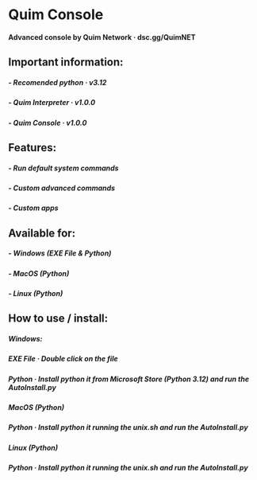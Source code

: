 # Quim Console
#### Advanced console by Quim Network · dsc.gg/QuimNET

## Important information:
##### - Recomended python · v3.12

##### - Quim Interpreter · v1.0.0
##### - Quim Console · v1.0.0

## Features:
##### - Run default system commands
##### - Custom advanced commands
##### - Custom apps

## Available for:
##### - Windows (EXE File & Python)
##### - MacOS (Python)
##### - Linux (Python)

## How to use / install:
##### Windows:
##### EXE File · Double click on the file
##### Python · Install python it from Microsoft Store (Python 3.12) and run the AutoInstall.py

##### MacOS (Python)
##### Python · Install python it running the unix.sh and run the AutoInstall.py

##### Linux (Python)
##### Python · Install python it running the unix.sh and run the AutoInstall.py
